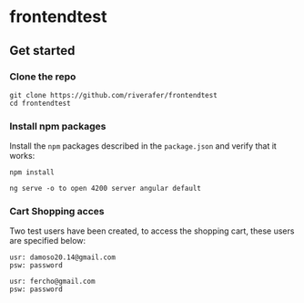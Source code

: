 # frontendtest

## Get started

### Clone the repo

```shell
git clone https://github.com/riverafer/frontendtest
cd frontendtest
```

### Install npm packages

Install the `npm` packages described in the `package.json` and verify that it works:

```shell
npm install

ng serve -o to open 4200 server angular default
```

### Cart Shopping acces


Two test users have been created, to access the shopping cart, these users are specified below:

```shell
usr: damoso20.14@gmail.com
psw: password

usr: fercho@gmail.com
psw: password
```
